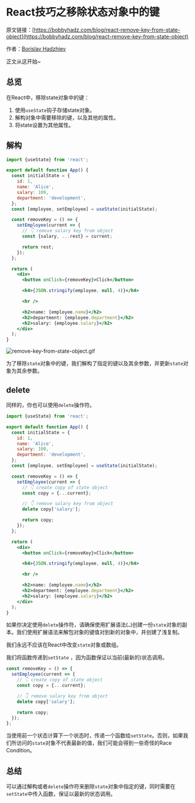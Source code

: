 # React技巧之移除状态对象中的键

原文链接：[https://bobbyhadz.com/blog/react-remove-key-from-state-object](https://bobbyhadz.com/blog/react-remove-key-from-state-object)

作者：[Borislav Hadzhiev](https://bobbyhadz.com/about)

正文从这开始~

## 总览

在React中，移除state对象中的键：

1. 使用`useState`钩子存储state对象。
2. 解构对象中需要移除的键，以及其他的属性。
3. 将state设置为其他属性。

## 解构

```jsx
import {useState} from 'react';

export default function App() {
  const initialState = {
    id: 1,
    name: 'Alice',
    salary: 100,
    department: 'development',
  };
  const [employee, setEmployee] = useState(initialState);

  const removeKey = () => {
    setEmployee(current => {
      // 👇️ remove salary key from object
      const {salary, ...rest} = current;

      return rest;
    });
  };

  return (
    <div>
      <button onClick={removeKey}>Click</button>

      <h4>{JSON.stringify(employee, null, 4)}</h4>

      <hr />

      <h2>name: {employee.name}</h2>
      <h2>department: {employee.department}</h2>
      <h2>salary: {employee.salary}</h2>
    </div>
  );
}
```

![remove-key-from-state-object.gif](https://p1-juejin.byteimg.com/tos-cn-i-k3u1fbpfcp/1c16f0e489274eb79aff32891badeeec~tplv-k3u1fbpfcp-watermark.image?)

为了移除`state`对象中的键，我们解构了指定的键以及其余参数，并更新`state`对象为其余参数。

## delete

同样的，你也可以使用`delete`操作符。

```jsx
import {useState} from 'react';

export default function App() {
  const initialState = {
    id: 1,
    name: 'Alice',
    salary: 100,
    department: 'development',
  };
  const [employee, setEmployee] = useState(initialState);

  const removeKey = () => {
    setEmployee(current => {
      // 👇️ create copy of state object
      const copy = {...current};

      // 👇️ remove salary key from object
      delete copy['salary'];

      return copy;
    });
  };

  return (
    <div>
      <button onClick={removeKey}>Click</button>

      <h4>{JSON.stringify(employee, null, 4)}</h4>

      <hr />

      <h2>name: {employee.name}</h2>
      <h2>department: {employee.department}</h2>
      <h2>salary: {employee.salary}</h2>
    </div>
  );
}
```

如果你决定使用`delete`操作符，请确保使用扩展语法(`…`)创建一份`state`对象的副本。我们使用扩展语法来解包对象的键值对到新的对象中，并创建了浅复制。

我们永远不应该在React中改变`state`对象或数组。

我们将函数传递到`setState` ，因为函数保证以当前(最新的)状态调用。

```jsx
const removeKey = () => {
  setEmployee(current => {
    // 👇️ create copy of state object
    const copy = {...current};

    // 👇️ remove salary key from object
    delete copy['salary'];

    return copy;
  });
};
```

当使用前一个状态计算下一个状态时，传递一个函数给`setState`。否则，如果我们所访问的`state`对象不代表最新的值，我们可能会得到一些奇怪的Race Condition。

## 总结

可以通过解构或者`delete`操作符来删除`state`对象中指定的键，同时需要在`setState`中传入函数，保证以最新的状态调用。